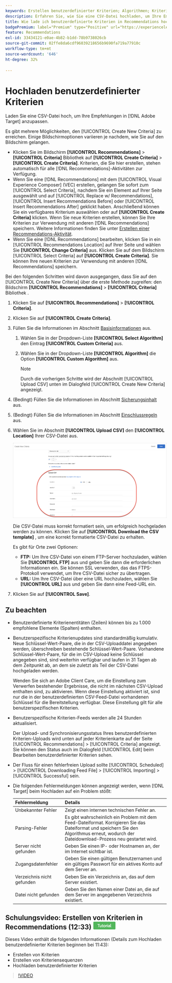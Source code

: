 ```yaml
---
keywords: Erstellen benutzerdefinierter Kriterien; Algorithmen; Kriterien; Empfehlungskriterien; csv; ftp; CSV hochladen
description: Erfahren Sie, wie Sie eine CSV-Datei hochladen, um Ihre Empfehlungen in Adobe/ [!DNL Target]  anzupassen.
title: Wie lade ich benutzerdefinierte Kriterien in Recommendations hoch?
badgePremium: label="Premium" type="Positive" url="https://experienceleague.adobe.com/docs/target/using/introduction/intro.html?lang=de#premium newtab=true" tooltip="Hier finden Sie Informationen zum Lieferumfang von Target Premium."
feature: Recommendations
exl-id: 33434121-e0ae-4b82-b1dd-78b9738026cb
source-git-commit: 02ffe8da6cdf96039218656b9690fa719a77910c
workflow-type: tm+mt
source-wordcount: '646'
ht-degree: 32%

---
```


# Hochladen benutzerdefinierter Kriterien

Laden Sie eine CSV-Datei hoch, um Ihre Empfehlungen in [!DNL Adobe Target] anzupassen.

Es gibt mehrere Möglichkeiten, den [!UICONTROL Create New Criteria] zu erreichen. Einige Bildschirmoptionen variieren je nachdem, wie Sie auf den Bildschirm gelangen.

* Klicken Sie im Bildschirm **[!UICONTROL Recommendations]** > **[!UICONTROL Criteria]** Bibliothek auf **[!UICONTROL Create Criteria]** > **[!UICONTROL Create Criteria]**. Kriterien, die Sie hier erstellen, stehen automatisch für alle [!DNL Recommendations]-Aktivitäten zur Verfügung.
* Wenn Sie eine [!DNL Recommendations] mit dem [!UICONTROL Visual Experience Composer] (VEC) erstellen, gelangen Sie sofort zum [!UICONTROL Select Criteria], nachdem Sie ein Element auf Ihrer Seite ausgewählt und auf [!UICONTROL Replace w/ Recommendations], [!UICONTROL Insert Recommendations Before] oder [!UICONTROL Insert Recommendations After] geklickt haben. Anschließend können Sie ein verfügbares Kriterium auswählen oder auf **[!UICONTROL Create Criteria]** klicken. Wenn Sie neue Kriterien erstellen, können Sie Ihre Kriterien zur Verwendung mit anderen [!DNL Recommendations] speichern. Weitere Informationen finden Sie unter [Erstellen einer Recommendations-Aktivität](/help/main/c-recommendations/t-create-recs-activity/create-recs-activity.md).
* Wenn Sie eine [!DNL Recommendations] bearbeiten, klicken Sie in ein [!UICONTROL Recommendations Location] auf Ihrer Seite und wählen Sie **[!UICONTROL Change Criteria]** aus. Klicken Sie auf dem Bildschirm [!UICONTROL Select Criteria] auf **[!UICONTROL Create Criteria]**. Sie können Ihre neuen Kriterien zur Verwendung mit anderen [!DNL Recommendations] speichern.

Bei den folgenden Schritten wird davon ausgegangen, dass Sie auf den [!UICONTROL Create New Criteria] über die erste Methode zugreifen: den Bildschirm **[!UICONTROL Recommendations]** > **[!UICONTROL Criteria]** Bibliothek .

1. Klicken Sie auf **[!UICONTROL Recommendations]** > **[!UICONTROL Criteria]**.

1. Klicken Sie auf **[!UICONTROL Create Criteria]**.

1. Füllen Sie die Informationen im Abschnitt [Basisinformationen](/help/main/c-recommendations/c-algorithms/create-new-algorithm.md#info) aus.

   1. Wählen Sie in der Dropdown-Liste **[!UICONTROL Select Algorithm]** den Eintrag **[!UICONTROL Custom Criteria]** aus.

   1. Wählen Sie in der Dropdown-Liste **[!UICONTROL Algorithm]** die Option **[!UICONTROL Custom Algorithm]** aus.

      >[!NOTE]
      >
      >Durch die vorherigen Schritte wird der Abschnitt [!UICONTROL Upload CSV] unten im Dialogfeld [!UICONTROL Create New Criteria] angezeigt.

1. (Bedingt) Füllen Sie die Informationen im Abschnitt [Sicherungsinhalt](/help/main/c-recommendations/c-algorithms/create-new-algorithm.md#content) aus.

1. (Bedingt) Füllen Sie die Informationen im Abschnitt [Einschlussregeln](/help/main/c-recommendations/c-algorithms/create-new-algorithm.md#inclusion) aus.

1. Wählen Sie im Abschnitt **[!UICONTROL Upload CSV]** den **[!UICONTROL Location]** Ihrer CSV-Datei aus.

   ![Abschnitt „CSV hochladen“](assets/upload-csv.png)

   Die CSV-Datei muss korrekt formatiert sein, um erfolgreich hochgeladen werden zu können. Klicken Sie auf **[!UICONTROL Download the CSV template]** , um eine korrekt formatierte CSV-Datei zu erhalten.

   Es gibt für Orte zwei Optionen:

   * **FTP:** Um Ihre CSV-Datei von einem FTP-Server hochzuladen, wählen Sie **[!UICONTROL FTP]** aus und geben Sie dann die erforderlichen Informationen ein. Sie können SSL verwenden, das das FTPS-Protokoll verwendet, um Ihre CSV-Datei sicher zu übertragen.
   * **URL:** Um Ihre CSV-Datei über eine URL hochzuladen, wählen Sie **[!UICONTROL URL]** aus und geben Sie dann eine Feed-URL ein.

1. Klicken Sie auf **[!UICONTROL Save]**.

## Zu beachten

* Benutzerdefinierte Kriterienentitäten (Zeilen) können bis zu 1.000 empfohlene Elemente (Spalten) enthalten.

* Benutzerspezifische Kriterienupdates sind standardmäßig kumulativ. Neue Schlüssel-Wert-Paare, die in der CSV-Uploaddatei angegeben werden, überschreiben bestehende Schlüssel-Wert-Paare. Vorhandene Schlüssel-Wert-Paare, für die im CSV-Upload keine Schlüssel angegeben sind, sind weiterhin verfügbar und laufen in 31 Tagen ab dem Zeitpunkt ab, an dem sie zuletzt als Teil der CSV-Datei hochgeladen werden.

  Wenden Sie sich an Adobe Client Care, um die Einstellung zum Verwerfen bestehender Ergebnisse, die nicht im nächsten CSV-Upload enthalten sind, zu aktivieren. Wenn diese Einstellung aktiviert ist, sind nur die in der benutzerdefinierten CSV-Feed-Datei vorhandenen Schlüssel für die Bereitstellung verfügbar. Diese Einstellung gilt für alle benutzerspezifischen Kriterien.

* Benutzerspezifische Kriterien-Feeds werden alle 24 Stunden aktualisiert.

  Der Upload- und Synchronisierungsstatus Ihres benutzerdefinierten Kriterien-Uploads wird unten auf jeder Kriterienkarte auf der Seite [!UICONTROL Recommendations] > [!UICONTROL Criteria] angezeigt. Sie können den Status auch im Dialogfeld [!UICONTROL Edit] beim Bearbeiten benutzerdefinierter Kriterien sehen.

* Der Fluss für einen fehlerfreien Upload sollte [!UICONTROL Scheduled] > [!UICONTROL Downloading Feed File] > [!UICONTROL Importing] > [!UICONTROL Successful] sein.

* Die folgenden Fehlermeldungen können angezeigt werden, wenn [!DNL Target] beim Hochladen auf ein Problem stößt:

  | Fehlermeldung | Details |
  |--- |--- |
  | Unbekannter Fehler | Zeigt einen internen technischen Fehler an. |
  | Parsing-Fehler | Es gibt wahrscheinlich ein Problem mit dem Feed-Dateiformat. Korrigieren Sie das Dateiformat und speichern Sie den Algorithmus erneut, wodurch der Dateidownload-Prozess neu gestartet wird. |
  | Server nicht gefunden | Geben Sie einen IP- oder Hostnamen an, der im Internet sichtbar ist. |
  | Zugangsdatenfehler | Geben Sie einen gültigen Benutzernamen und ein gültiges Passwort für ein aktives Konto auf dem Server an. |
  | Verzeichnis nicht gefunden | Geben Sie ein Verzeichnis an, das auf dem Server existiert. |
  | Datei nicht gefunden | Geben Sie den Namen einer Datei an, die auf dem Server im angegebenen Verzeichnis existiert. |

## Schulungsvideo: Erstellen von Kriterien in Recommendations (12:33) ![Tutorial-Badge](/help/main/assets/tutorial.png)

Dieses Video enthält die folgenden Informationen (Details zum Hochladen benutzerdefinierter Kriterien beginnen bei 11:43):

* Erstellen von Kriterien
* Erstellen von Kriteriensequenzen
* Hochladen benutzerdefinierter Kriterien

>[!VIDEO](https://video.tv.adobe.com/v/27694?quality=12)
